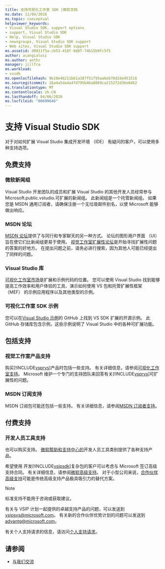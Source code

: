 ```yaml
---
title: 支持可视化工作室 SDK |微软文档
ms.date: 11/04/2016
ms.topic: conceptual
helpviewer_keywords:
- Visual Studio SDK, support options
- support, Visual Studio SDK
- Help, Visual Studio SDK
- newsgroups, Visual Studio SDK support
- Web sites, Visual Studio SDK support
ms.assetid: d9011f5a-cb53-418f-9d8f-74b15b9fc5f5
author: acangialosi
ms.author: anthc
manager: jillfra
ms.workload:
- vssdk
ms.openlocfilehash: 9b10e4b211bb1a187f51f95aa6eb78d2de451516
ms.sourcegitcommit: 16a4a5da4a4fd795b46a0869ca2152f2d36e6db2
ms.translationtype: MT
ms.contentlocale: zh-CN
ms.lasthandoff: 04/06/2020
ms.locfileid: "80699646"
---
```

# <a name="support-for-the-visual-studio-sdk"></a>支持 Visual Studio SDK
对于对如何扩展 Visual Studio 集成开发环境 （IDE） 有疑问的客户，可以使用多种支持选项。

## <a name="free-support"></a>免费支持

### <a name="microsoft-newsgroups"></a>微软新闻组
 Visual Studio 开发团队的成员和扩展 Visual Studio 的其他开发人员经常参与 Microsoft.public.vstudio.可扩展的新闻组。 此新闻组是一个托管新闻组。 如果您是 MSDN 通用订阅者，请确保注册一个无垃圾邮件别名，以使 Microsoft 能够做出响应。

### <a name="msdn-forums"></a>MSDN 论坛
 [MSDN 论坛](https://social.msdn.microsoft.com/Forums/en-US/home)提供了与同行和专家聊天的另一种方式。 论坛的图形用户界面 （UI） 旨在使它们比新闻组更易于使用。 [视觉工作室扩展性论坛](/azure/devops/integrate/index?view=azure-devops&viewFallbackFrom=vsts)是开始寻找扩展性问题的答案的好地方。 在提出问题之前，请务必进行搜索，因为其他人可能已经提出了同样的问题。

### <a name="visual-studio-gallery"></a>Visual Studio 库
 [可视化工作室市场](https://marketplace.visualstudio.com/)是扩展和示例代码的位置。 您可以使用 Visual Studio 找到能够提高工作效率和用户体验的工具、演示如何使用 VS 包和托管扩展性框架 （MEF） 的示例应用程序以及其他类型的示例。

### <a name="visual-studio-sdk-samples"></a>可视化工作室 SDK 示例

您可以在[Visual Studio 示例](https://github.com/Microsoft/VSSDK-Extensibility-Samples)的 GitHub 上找到 VS SDK 扩展的开源示例。 此 GitHub 存储库包含示例，这些示例说明了 Visual Studio 中的各种可扩展功能。

## <a name="included-support"></a>包括支持

### <a name="visual-studio-product-support"></a>视觉工作室产品支持
 购买[!INCLUDE[vsprvs](../code-quality/includes/vsprvs_md.md)]产品时包括一些支持。 有关详细信息，请参阅[可视化工作室支持](https://msdn.microsoft.com/vstudio/cc136615.aspx)。 Microsoft 维护一个专门的支持团队来回答有关[!INCLUDE[vsprvs](../code-quality/includes/vsprvs_md.md)]可扩展性的问题。

### <a name="msdn-subscription-support"></a>MSDN 订阅支持
 MSDN 订阅包可能还包括一些支持。 有关详细信息，请参阅[MSDN 订阅者支持](https://msdn.microsoft.com/subscriptions/aa718661.aspx)。

## <a name="paid-support"></a>付费支持

### <a name="developer-tools-support"></a>开发人员工具支持

也可以购买支持。 [微软帮助和支持中心的](https://support.microsoft.com/supportforbusiness/productselection?fltadd=sps-business-1&sapId=4fd4947b-15ea-ce01-080f-97f2ca3c76e8)开发人员工具类别提供了各种支持产品。

希望使用 开发[!INCLUDE[vsipsdk](../extensibility/includes/vsipsdk_md.md)]复杂包的客户可以考虑与 Microsoft 签订高级支持合同。 有关详细信息，请参阅[微软高级支持](https://support.microsoft.com/premier)。 对于小型公司来说，[合作伙伴高级支持](https://partner.microsoft.com/support/advanced-cloud-support)可能是传统高级支持产品极具吸引力的替代方案。

> [!NOTE]
> 标准支持不能用于咨询或获取建议。

有关与 VSIP 计划一起提供的卓越支持产品的问题，可以发送到[vsipsvs@microsoft.com](mailto:vsipsvs@microsoft.com)。 有关新的合作伙伴优势计划的问题可以发送到[advantg@microsoft.com](mailto:advantg@microsoft.com)。

有关个人支持请求的信息，请访问[个人支持请求](https://support.microsoft.com/supportforbusiness/productselection)。

## <a name="see-also"></a>请参阅

- [与我们交流](../ide/feedback-options.md)
